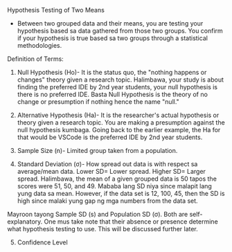 Hypothesis Testing of Two Means

- Between two grouped data and their means, you are testing your hypothesis based sa data gathered from those two groups. You confirm if your hypothesis is true based sa two groups through a statistical methodologies. 

Definition of Terms:
1. Null Hypothesis (Ho)- It is the status quo, the "nothing happens or changes" theory given a research topic. Halimbawa, your study is about finding the preferred IDE by 2nd year students, your null hypothesis is there is no preferred IDE. Basta Null Hypothesis is the theory of no change or presumption if nothing hence the name "null."

2. Alternative Hypothesis (Ha)- It is the researcher's actual hypothesis or theory given a research topic. You are making a presumption against the null hypothesis kumbaga. Going back to the earlier example, the Ha for that would be VSCode is the preferred IDE by 2nd year students.

3. Sample Size (n)- Limited group taken from a population.

4. Standard Deviation (σ)- How spread out data is with respect sa average/mean data. Lower SD= Lower spread. Higher SD= Larger spread. Halimbawa, the mean of a given grouped data is 50 tapos the scores were 51, 50, and 49. Mababa lang SD niya since malapit lang yung data sa mean. However, if the data set is 12, 100, 45, then the SD is high since malaki yung gap ng mga numbers from the data set.

Mayroon tayong Sample SD (s) and Population SD (σ). Both are self-explanatory. One mus take note that their absence or presence determine what hypothesis testing to use. This will be discussed further later.

5. Confidence Level